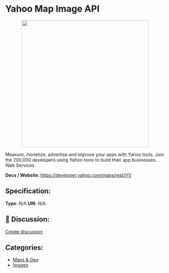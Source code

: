 # Yahoo Map Image API
<p align="center">
    <img width="400" src="https://raw.githubusercontent.com/apis-list/apis-list/apis/yahoo-map-image-api/logo_256x256.png" />
</p>

Measure, monetize, advertise and improve your apps with Yahoo tools. Join the 200,000 developers using Yahoo tools to build their app businesses. . Web Services

**Docs / Website**: https://developer.yahoo.com/maps/rest/V1/

## Specification:
**Type**:  N/A 
**URI**:  N/A 

## 💬 Discussion:
[Create discussion](link)

## Categories:
- [Maps & Geo](https://github.com/apis-list/apis-list#maps-and-geo)
- [Images](https://github.com/apis-list/apis-list#images)





